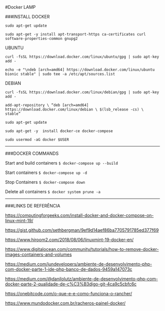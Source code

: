 #Docker LAMP

###INSTALL DOCKER

`sudo apt-get update`

`sudo apt-get -y install apt-transport-https ca-certificates curl software-properties-common gnupg2`


UBUNTU

`curl -fsSL https://download.docker.com/linux/ubuntu/gpg | sudo apt-key add -`

`echo -e "\ndeb [arch=amd64] https://download.docker.com/linux/ubuntu bionic stable" | sudo tee -a /etc/apt/sources.list`


DEBIAN

`curl -fsSL https://download.docker.com/linux/debian/gpg | sudo apt-key add -`

`add-apt-repository \
“deb [arch=amd64] https://download.docker.com/linux/debian \
$(lsb_release -cs) \
stable”`


`sudo apt-get update`

`sudo apt-get -y  install docker-ce docker-compose`

`sudo usermod -aG docker $USER`


------------


###DOCKER COMMANDS

Start and build containers
`$ docker-compose up --build`


Start containers
`$ docker-compose up -d`


Stop Containers
`$ docker-compose down`


Delete all containers
`$ docker system prune -a`


------------


###LINKS DE REFERÊNCIA

https://computingforgeeks.com/install-docker-and-docker-compose-on-linux-mint-19/

https://gist.github.com/sethbergman/9ef9d14aef86ba7705791785ed377f69

https://www.hiroom2.com/2018/08/06/linuxmint-19-docker-en/

https://www.digitalocean.com/community/tutorials/how-to-remove-docker-images-containers-and-volumes

https://medium.com/jundevelopers/ambiente-de-desenvolvimento-php-com-docker-parte-1-ide-php-banco-de-dados-9459a147073c

https://medium.com/@danilolutz/ambiente-de-desenvolvimento-php-com-docker-parte-2-qualidade-de-c%C3%B3digo-git-4ca9c5cbfc6c

https://onebitcode.com/o-que-e-e-como-funciona-o-rancher/

https://www.mundodocker.com.br/racheros-painel-docker/
